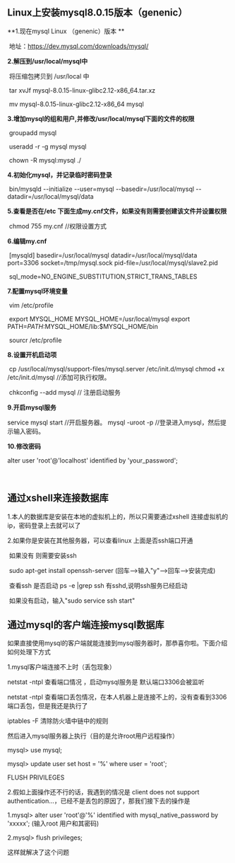 ## Linux上安装mysql8.0.15版本（genenic）

**1.现在mysql Linux （genenic）版本 **

​	地址：https://dev.mysql.com/downloads/mysql/

**2.解压到/usr/local/mysql中**

​	将压缩包拷贝到  /usr/local 中 

​	tar xvJf mysql-8.0.15-linux-glibc2.12-x86_64.tar.xz 

​	mv  mysql-8.0.15-linux-glibc2.12-x86_64  mysql

**3.增加mysql的组和用户,并修改/usr/local/mysql下面的文件的权限**

​	groupadd mysql

​	useradd -r -g mysql mysql

​	chown -R mysql:mysql ./

**4.初始化mysql，并记录临时密码登录**

​	bin/mysqld  --initialize  --user=mysql  --basedir=/usr/local/mysql  --datadir=/usr/local/mysql/data

**5.查看是否在/etc 下面生成my.cnf文件，如果没有则需要创建该文件并设置权限**

​	chmod 755 my.cnf  //权限设置方式

**6.编辑my.cnf**

​	[mysqld]
	basedir=/usr/local/mysql
	datadir=/usr/local/mysql/data
	port=3306
	socket=/tmp/mysql.sock
	pid-file=/usr/local/mysql/slave2.pid

​	sql_mode=NO_ENGINE_SUBSTITUTION,STRICT_TRANS_TABLES

**7.配置mysql环境变量**

​	vim /etc/profile

​	export  MYSQL_HOME
	MYSQL_HOME=/usr/local/mysql
	export  PATH=$PATH:$MYSQL_HOME/lib:$MYSQL_HOME/bin

​	sourcr /etc/profile

**8.设置开机启动项**

​	cp /usr/local/mysql/support-files/mysql.server   /etc/init.d/mysql
	chmod +x  /etc/init.d/mysql  //添加可执行权限。

​	chkconfig  --add mysql   // 注册启动服务

**9.开启mysql服务**

service mysql start   //开启服务器。
mysql -uroot -p      //登录进入mysql，然后提示输入密码。

**10.修改密码**

alter user  'root'@'localhost' identified by 'your_password';

​	

## 通过xshell来连接数据库

1.本人的数据库是安装在本地的虚拟机上的，所以只需要通过xshell 连接虚拟机的ip，密码登录上去就可以了

2.如果你是安装在其他服务器，可以查看linux 上面是否ssh端口开通

​	如果没有 则需要安装ssh

​	sudo apt-get install openssh-server   (回车-->输入"y"-->回车-->安装完成)

​	查看ssh 是否启动   ps -e |grep ssh  有sshd,说明ssh服务已经启动

​	如果没有启动，输入"sudo service ssh start"

## 通过mysql的客户端连接mysql数据库

如果直接使用mysql的客户端就能连接到mysql服务器时，那恭喜你啦。下面介绍如何处理下方式

1.mysql客户端连接不上时（丢包现象）

netstat -ntpl 查看端口情况 ，启动mysql服务是  默认端口3306会被监听

netstat -ntpl 查看端口丢包情况，在本人机器上是连接不上的，没有查看到3306端口丢包，但是我还是执行了

iptables -F 清除防火墙中链中的规则

然后进入mysql服务器上执行（目的是允许root用户远程操作）

mysql> use mysql;

mysql> update user set host = '%' where user = 'root';

FLUSH PRIVILEGES

2.假如上面操作还不行的话，我遇到的情况是 client does not support authentication...，已经不是丢包的原因了，那我们接下去的操作是

1.mysql>  alter user 'root'@'%' identified with mysql_native_password by 'xxxxx';  (输入root 用户和其密码)

2.mysql> flush privileges;

这样就解决了这个问题